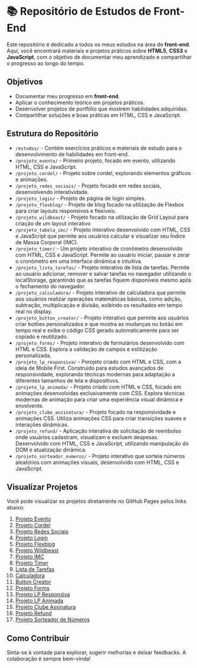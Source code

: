 # 📚 Repositório de Estudos de Front-End

Este repositório é dedicado a todos os meus estudos na área de **front-end**. Aqui, você encontrará materiais e projetos práticos sobre **HTML5**, **CSS3** e **JavaScript**, com o objetivo de documentar meu aprendizado e compartilhar o progresso ao longo do tempo.


## Objetivos

- Documentar meu progresso em **front-end**.
- Aplicar o conhecimento teórico em projetos práticos.
- Desenvolver projetos de portfólio que mostrem habilidades adquiridas.
- Compartilhar soluções e boas práticas em HTML, CSS e JavaScript.

## Estrutura do Repositório

- `/estudos/` - Contém exercícios práticos e materiais de estudo para o desenvolvimento de habilidades em front-end.
- `/projeto_evento/` - Primeiro projeto, focado em evento, utilizando HTML, CSS e JavaScript.
- `/projeto_cordel/` - Projeto sobre cordel, explorando elementos gráficos e animações.
- `/projeto_redes_sociais/` - Projeto focado em redes sociais, desenvolvendo interatividade.
- `/projeto_login/` - Projeto de página de login simples.
- `/projeto_flexblog/` - Projeto de blog focado na utilização de Flexbox para criar layouts responsivos e flexíveis.
- `/projeto_wildbeast/` - Projeto focado na utilização de Grid Layout para criação de um layout interativo
- `/projeto_tabela_imc/` -  Projeto interativo desenvolvido com HTML, CSS e JavaScript que permite aos usuários calcular e visualizar seu Índice de Massa Corporal (IMC).
- `/projeto_timer/` - Um projeto interativo de cronômetro desenvolvido com HTML, CSS e JavaScript. Permite ao usuário iniciar, pausar e zerar o cronômetro em uma interface dinâmica e intuitiva.
- `/projeto_lista_tarefas/` - Projeto interativo de lista de tarefas. Permite ao usuário adicionar, remover e salvar tarefas no navegador utilizando o localStorage, garantindo que as tarefas fiquem disponíveis mesmo após o fechamento do navegador.
- `/projeto_calculadora/` - Projeto interativo de calculadora que permite aos usuários realizar operações matemáticas básicas, como adição, subtração, multiplicação e divisão, exibindo os resultados em tempo real no display.
- `/projeto_button_creator/` - Projeto interativo que permite aos usuários criar botões personalizados e que mostra as mudanças no botão em tempo real e exibe o código CSS gerado automaticamente para ser copiado e reutilizado.
- `/projeto_forms/` - Projeto interativo de formulários desenvolvido com HTML e CSS. Explora a validação de campos e estilização personalizada.
- `/projeto_lp_responsiva/` - Porojeto criado com HTML e CSS, com a ideia de Mobile First. Construído para estudos avançados de responsividade, explorando técnicas modernas para adaptação a diferentes tamanhos de tela e dispositivos.
- `/projeto_lp_animada/` - Projeto criado com HTML e CSS, focado em animações desenvolvidas exclusivamente com CSS. Explora técnicas modernas de animação para criar uma experiência visual dinâmica e envolvente.
- `/projeto_clube_assinatura/` - Projeto focado na responsividade e animações CSS. Utiliza animações CSS para criar transições suaves e interações dinâmicas.
- `/projeto_refund/` - Aplicação interativa de solicitação de reembolso onde usuários cadastram, visualizam e excluem despesas. Desenvolvido com HTML, CSS e JavaScript, utilizando manipulação do DOM e atualização dinâmica.
- `/projeto_sorteador_numeros/` - Projeto interativo que sorteia números aleatórios com animações visuais, desenvolvido com HTML, CSS e JavaScript.

## Visualizar Projetos

Você pode visualizar os projetos diretamente no GitHub Pages pelos links abaixo:

1. [Projeto Evento](https://lannavx.github.io/front_end_studies/projeto_evento)
2. [Projeto Cordel](https://lannavx.github.io/front_end_studies/projeto_cordel)
3. [Projeto Redes Sociais](https://lannavx.github.io/front_end_studies/projeto_redes_sociais)
4. [Projeto Login](https://lannavx.github.io/front_end_studies/projeto_login)
5. [Projeto Flexblog](https://lannavx.github.io/front_end_studies/projeto_flexblog)
6. [Projeto Wildbeast](https://lannavx.github.io/front_end_studies/projeto_wildbeast)
7. [Projeto IMC](https://lannavx.github.io/front_end_studies/projeto_tabela_imc)
8. [Projeto Timer](https://lannavx.github.io/front_end_studies/projeto_timer)
9. [Lista de Tarefas](https://lannavx.github.io/front_end_studies/projeto_lista_tarefas)
10. [Calculadora](https://lannavx.github.io/front_end_studies/projeto_calculadora)
11. [Button Creator](https://lannavx.github.io/front_end_studies/projeto_button_creator)
12. [Projeto Forms](https://lannavx.github.io/front_end_studies/projeto_forms)
13. [Projeto LP Responsiva](https://lannavx.github.io/front_end_studies/projeto_lp_responsiva)
14. [Projeto LP Animada](https://lannavx.github.io/front_end_studies/projeto_lp_animada)
15. [Projeto Clube Assinatura](https://lannavx.github.io/front_end_studies/projeto_clube_assinatura)
16. [Projeto Refund](https://lannavx.github.io/front_end_studies/projeto_refund)
17. [Projeto Sorteador de Números](https://lannavx.github.io/front_end_studies/projeto_sorteador_numeros)

## Como Contribuir

Sinta-se à vontade para explorar, sugerir melhorias e deixar feedbacks. A colaboração é sempre bem-vinda!
